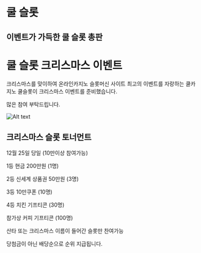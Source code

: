 쿨 슬롯
===

이벤트가 가득한 쿨 슬롯 총판
---

# 쿨 슬롯 크리스마스 이벤트

크리스마스를 맞이하여 온라인카지노 슬롯머신 사이트 최고의 이벤트를 자랑하는 쿨카지노 쿨슬롯이 크리스마스 이벤트를 준비했습니다.

많은 참여 부탁드립니다.

![Alt text](/assets/images/coolcasinoevent.gif "쿨슬롯 크리스마스이벤트")

## 크리스마스 슬롯 토너먼트

12월 25일 당일 (10만이상 참여가능)

1등 현금 200만원 (1명)

2등 신세계 상품권 50만원 (3명)

3등 10만쿠폰 (10명)

4등 치킨 기프티콘 (30명)

참가상 커피 기프티콘 (100명)

산타 또는 크리스마스 이름이 들어간 슬롯만 찬여가능

당첨금이 아닌 배당순으로 순위 지급됩니다.
